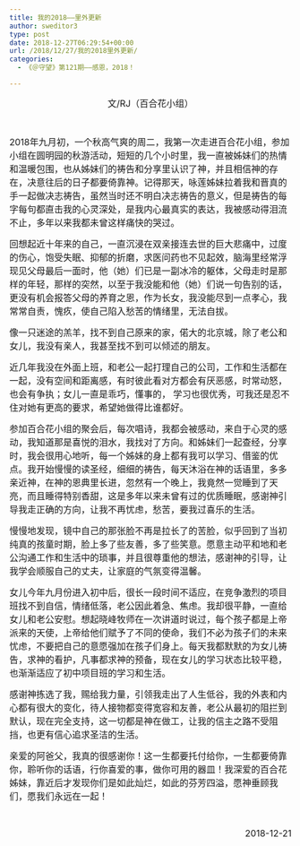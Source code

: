 ```yaml
---
title: 我的2018——里外更新
author: sweditor3
type: post
date: 2018-12-27T06:29:54+00:00
url: /2018/12/27/我的2018里外更新/
categories:
  - 《＠守望》第121期——感恩，2018！

---
```

<p style="text-align: center;">
  <span style="font-size: 12pt;">文/RJ（百合花小组）</span>
</p>

&nbsp;

<span style="font-size: 12pt;">2018年九月初，一个秋高气爽的周二，我第一次走进百合花小组，参加小组在圆明园的秋游活动，短短的几个小时里，我一直被姊妹们的热情和温暖包围，也从姊妹们的祷告和分享里认识了神，并且相信神的存在，决意往后的日子都要倚靠神。记得那天，咏莲姊妹拉着我和晋真的手一起做决志祷告，虽然当时还不明白决志祷告的意义，但是祷告的每字每句都直击我的心灵深处，是我内心最真实的表达，我被感动得泪流不止，多年以来我都未曾这样痛快的哭过。</span>

<span style="font-size: 12pt;">回想起近十年来的自己，一直沉浸在双亲接连去世的巨大悲痛中，过度的伤心，饱受失眠、抑郁的折磨，求医问药也不见起效，脑海里经常浮现见父母最后一面时，他（她）们已是一副冰冷的躯体，父母走时是那样的年轻，那样的突然，以至于我没能和他（她）们说一句告别的话，更没有机会报答父母的养育之恩，作为长女，我没能尽到一点孝心，我常常自责，愧疚，使自己陷入愁苦的情绪里，无法自拔。</span>

<span style="font-size: 12pt;">像一只迷途的羔羊，找不到自己原来的家，偌大的北京城，除了老公和女儿，我没有亲人，我甚至找不到可以倾述的朋友。</span>

<span style="font-size: 12pt;">近几年我没在外面上班，和老公一起打理自己的公司，工作和生活都在一起，没有空间和距离感，有时彼此看对方都会有厌恶感，时常动怒，也会有争执；女儿一直是乖巧，懂事的， 学习也很优秀，可我还是忍不住对她有更高的要求，希望她做得比谁都好。</span>

<span style="font-size: 12pt;">参加百合花小组的聚会后，每次唱诗，我都会被感动，来自于心灵的感动，我知道那是喜悦的泪水，我找对了方向。和姊妹们一起查经，分享时，我会很用心地听，每一个姊妹的身上都有我可以学习、借鉴的优点。我开始慢慢的读圣经，细细的祷告，每天沐浴在神的话语里，多多亲近神，在神的恩典里长进，忽然有一个晚上，我竟然一觉睡到了天亮，而且睡得特别香甜，这是多年以来未曾有过的优质睡眠，感谢神引导我走正确的方向，让我不再忧虑，愁苦，要我过喜乐的生活。</span>

<span style="font-size: 12pt;">慢慢地发现，镜中自己的那张脸不再是拉长了的苦脸，似乎回到了当初纯真的孩童时期，脸上多了些友善，多了些笑意。愿意主动平和地和老公沟通工作和生活中的琐事，并且很尊重他的想法，感谢神的引导，让我学会顺服自己的丈夫，让家庭的气氛变得温馨。</span>

<span style="font-size: 12pt;">女儿今年九月份进入初中后，很长一段时间不适应，在竞争激烈的项目班找不到自信，情绪低落，老公因此着急、焦虑。我却很平静，一直给女儿和老公安慰。想起晓峰牧师在一次讲道时说过，每个孩子都是上帝派来的天使，上帝给他们赋予了不同的使命，我们不必为孩子们的未来忧虑，不要把自己的意愿强加在孩子们身上。每天我都默默的为女儿祷告，求神的看护，凡事都求神的预备，现在女儿的学习状态比较平稳，也渐渐适应了初中项目班的学习和生活。</span>

<span style="font-size: 12pt;">感谢神拣选了我，赐给我力量，引领我走出了人生低谷，我的外表和内心都有很大的变化，待人接物都变得宽容和友善，老公从最初的阻拦到默认，现在完全支持，这一切都是神在做工，让我的信主之路不受阻挡，也更有信心追求圣洁的生活。</span>

<span style="font-size: 12pt;">亲爱的阿爸父，我真的很感谢你！这一生都要托付给你，一生都要倚靠你，聆听你的话语，行你喜爱的事，做你可用的器皿！我深爱的百合花姊妹，靠近后才发现你们是如此灿烂，如此的芬芳四溢，愿神垂顾我们，愿我们永远在一起！</span>

&nbsp;

<p style="text-align: right;">
  <span style="font-size: 12pt;">2018-12-21</span>
</p>